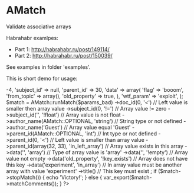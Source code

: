 AMatch
======

Validate associative arrays

Habrahabr examlpes:

- Part 1: http://habrahabr.ru/post/149114/
- Part 2: http://habrahabr.ru/post/150039/

See examples in folder 'examples'.

This is short demo for usage:

<?

$params_bad = array(
    'doc_id' => -4,
    'subject_id' => null,
    'parent_id' => 30,
    'data' => array(
        'flag' => 'booom',
        'from_topic' => array(),
        'old_property' => true,
    ),
    'wtf_param' => 'exploit',
);
$match = AMatch::runMatch($params_bad)
    ->doc_id(0, '<') // Left value is smaller then array value
    ->subject_id(0, '!=') // Array value != zero
    ->subject_id('', '!float') // Array value is not float
    ->author_name(AMatch::OPTIONAL, 'string') // String type or not defined
    ->author_name('Guest') // Array value equal 'Guest'
    ->parent_id(AMatch::OPTIONAL, 'int') // Int type or not defined
    ->parent_id(0, '<') // Left value is smaller than array value
    ->parent_id(array(32, 33), 'in_left_array') // Array value exists in this array
    ->data('', 'array') // Type of array value is 'array'
    ->data('', '!empty') // Array value not empty
    ->data('old_property', '!key_exists') // Array does not have this key
    ->data('experiment', 'in_array') // In array value must be another array with value 'experiment'
    ->title() // This key must exist
    ;
if ($match->stopMatch()) {
	echo 'Victory!';
} else {
	var_export($match->matchComments());
}

?>